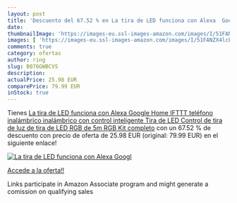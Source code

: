 ```yaml
---
layout: post
title: 'Descuento del 67.52 % en La tira de LED funciona con Alexa  Googl'
date: 
thumbnailImage: 'https://images-eu.ssl-images-amazon.com/images/I/51FANZX4lcL._SL200_.jpg'
images: [ 'https://images-eu.ssl-images-amazon.com/images/I/51FANZX4lcL._SL200_.jpg' ]
comments: true
category: ofertas
author: ring
slug: B076GWBCVS
description:
actualPrice: 25.98 EUR
comparePrice: 79.99 EUR
inStock: true
---
```


Tienes [La tira de LED funciona con Alexa  Google Home  IFTTT  teléfono inalámbrico inalámbrico con control inteligente Tira de LED Control de tira de luz de tira de LED RGB de 5m RGB Kit completo](https://www.amazon.es/dp/B076GWBCVS/?tag=tolees-21) con un 67.52 % de descuento con precio de oferta de 25.98 EUR (original: 79.99 EUR) en el siguiente enlace!

[![La tira de LED funciona con Alexa  Googl](https://images-eu.ssl-images-amazon.com/images/I/51FANZX4lcL._SL200_.jpg)](https://www.amazon.es/dp/B076GWBCVS/?tag=tolees-21)

[Accede a la oferta!!](https://www.amazon.es/dp/B076GWBCVS/?tag=tolees-21)

Links participate in Amazon Associate program and might generate a comission on qualifying sales


